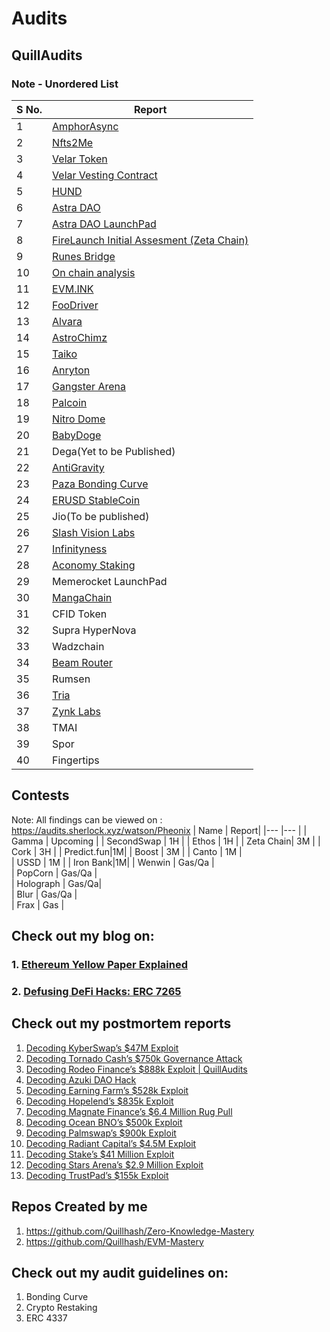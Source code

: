 # Audits

## QuillAudits
### Note - Unordered List
| S No.| Report| 
|---	 |---	   |
|  1 	 |  [AmphorAsync](https://docs.google.com/document/d/1j_V9j-cvTW4bD-8_01fhWbe0CDyT2MNrosWFniYFUTw/edit)|
|  2 	 |  [Nfts2Me](https://github.com/Quillhash/QuillAudit_Reports/blob/master/NFTs2ME%20Smart%20Contract%20Audit%20Report%20-%20QuillAudits.pdf)|
|  3 	 |  [Velar Token](https://github.com/Quillhash/QuillAudit_Reports/blob/master/Velar%20token%20Contract%20Audit%20Report%20-%20QuillAudits.pdf)
|  4   |  [Velar Vesting Contract](https://github.com/Quillhash/QuillAudit_Reports/blob/master/Velar%20Vesting%20Wallet%20Cliff%20Audit%20Report-QuillAudits.pdf)|
|  5   |  [HUND](https://github.com/Quillhash/QuillAudit_Reports/blob/master/HUND%20Smart%20Contract%20Audit%20Report%20-%20QuillAudits.pdf)|
|  6   |  [Astra DAO](https://github.com/Quillhash/QuillAudit_Reports/blob/master/AstraDAO%20Smart%20Contract%20Audit%20Report%20-%20QuillAudits.pdf)|
|  7   |  [Astra DAO LaunchPad](https://github.com/Quillhash/QuillAudit_Reports/blob/master/Astra%20DAO%20LaunchPad%20Contracts%20Audit%20Report%20-%20QuillAudits.pdf)|
|  8   |  [FireLaunch Initial Assesment (Zeta Chain)](https://github.com/Quillhash/QuillAudit_Reports/blob/master/Lite%20Technical%20Due%20Diligence/FireLaunch%20Lite%20Technical%20Assessment%20Report-%20QuillAudits.pdf)|
|  9   |  [Runes Bridge](https://github.com/Quillhash/QuillAudit_Reports/blob/master/Lite%20Technical%20Due%20Diligence/RunesBridge%20Lite%20Technical%20Assessment%20Report%20-%20QuillAudits.pdf)|
|  10  |  [On chain analysis](https://github.com/Quillhash/QuillAudit_Reports/blob/master/Audit%20Forensics/UTR%20Report-QuillAudits.pdf)|
|  11  |  [EVM.INK](https://github.com/Quillhash/QuillAudit_Reports/blob/master/EVM.INK%20Smart%20Contract%20Audit%20Report%20-%20QuillAudits.pdf)|
|  12  |  [FooDriver](https://github.com/Quillhash/QuillAudit_Reports/blob/master/FooDriver%20Smart%20Contract%20Audit%20Report%20-%20QuillAudits.pdf)|
|  13  |  [Alvara](https://github.com/Quillhash/QuillAudit_Reports/blob/master/Alvara%20Smart%20Contracts%20Audit%20Report%20-%20QuillAudits.pdf)|
|  14  |  [AstroChimz](https://github.com/Quillhash/QuillAudit_Reports/blob/master/AstroChimz%20Scenes%20Smart%20Contract%20Audit%20Report%20-%20QuillAudits.pdf)|
|  15  |  [Taiko](https://github.com/Quillhash/QuillAudit_Reports/blob/master/Taiko%20Smart%20Contracts%20Audit%20Report%20-%20QuillAudits.pdf)|
|  16  |  [Anryton](https://github.com/Quillhash/QuillAudit_Reports/blob/master/Anryton%20Smart%20Contract%20Audit%20Report%20-%20QuillAudits.pdf)|
|  17  |  [Gangster Arena](https://github.com/Quillhash/QuillAudit_Reports/blob/master/Gangster%20Arena%20Smart%20Contracts%20Audit%20Report%20-%20QuillAudits.pdf)|
|  18  |  [Palcoin](https://github.com/Quillhash/QuillAudit_Reports/blob/master/Palcoin%20Smart%20Contract%20Audit%20Report%20-%20QuillAudits.pdf)|
|  19  |  [Nitro Dome](https://github.com/Quillhash/QuillAudit_Reports/blob/master/NitroDome%20Smart%20Contract%20Audit%20Report%20-%20QuillAudits.pdf)|
|  20  |  [BabyDoge](https://github.com/Quillhash/QuillAudit_Reports/blob/master/BabyDoge_Deflationary_Swap%2C_MultiToken_Burn_Smart_Contract_Audit.pdf)|        
|  21  |  Dega(Yet to be Published)|
|  22  |  [AntiGravity](https://github.com/Quillhash/QuillAudit_Reports/blob/master/AntiGravity%20Smart%20Contract%20Audit%20Report%20-%20QuillAudits.pdf)|
|  23  |  [Paza Bonding Curve](https://github.com/Quillhash/QuillAudit_Reports/blob/master/ISPZ%20-%20Bonding%20Curve%20Audit%20Report%20-%20QuillAudits.pdf)|
|  24  |  [ERUSD StableCoin](https://github.com/Quillhash/QuillAudit_Reports/blob/master/ERUSD%20Smart%20Contract%20Audit%20Report%20-%20QuillAudits.pdf)|
|  25  |  Jio(To be published) |
|  26  |  [Slash Vision Labs](https://github.com/Quillhash/QuillAudit_Reports/blob/master/SlashVisionLabs%20Smart%20Contract%20Audit%20Report%20-%20QuillAudits.pdf)|
|  27  |  [Infinityness](https://github.com/Quillhash/QuillAudit_Reports/blob/master/Headstarter%20Smart%20Contract%20Audit%20Report%20-%20QuillAudits.pdf)|
|  28  |  [Aconomy Staking](https://github.com/Quillhash/QuillAudit_Reports/blob/master/Aconomy%20(StakingYield)%20Contract%20Audit%20Report%20-%20QuillAudits.pdf)|
|  29  |  Memerocket LaunchPad | 
|  30  |  [MangaChain](https://github.com/Quillhash/QuillAudit_Reports/blob/master/Mangachain%20Smart%20Contract%20Audit%20Report%20-%20QuillAudits.pdf) |
|  31  |  CFID Token | 
|  32  |  Supra HyperNova|
|  33  | Wadzchain | 
|  34  | [Beam Router](https://github.com/Quillhash/QuillAudit_Reports/blob/master/Beam%20Changes%20Review%20Final%20Audit%20report%20-%20QuillAudits.pdf) | 
|  35  | Rumsen | 
|  36  | [Tria](https://github.com/Quillhash/QuillAudit_Reports/blob/master/Tria%20Smart%20Contracts%20Audit%20Report%20-%20QuillAudits.pdf) | 
|  37  | [Zynk Labs](https://github.com/Quillhash/QuillAudit_Reports/blob/master/dKloud%20Smart%20Contract%20audit%20Report%20-%20QuillAudits.pdf) |
|  38  | TMAI |
|  39  | Spor | 
|  40  | Fingertips|


## Contests

Note: All findings can be viewed on : https://audits.sherlock.xyz/watson/Pheonix
| Name | Report| 
|---	 |---	   |
| Gamma | Upcoming |
| SecondSwap | 1H |
| Ethos | 1H |
| Zeta Chain|  3M | 
| Cork | 3H |
| Predict.fun|1M| 
| Boost | 3M | 
| Canto | 1M |      
| USSD  | 1M |
| Iron Bank|1M|
| Wenwin  | Gas/Qa |  
| PopCorn | Gas/Qa |  
| Holograph | Gas/Qa|  
| Blur  | Gas/Qa |   
| Frax  | Gas |  


## Check out my blog on: 
### 1. [Ethereum Yellow Paper Explained](https://pheonix244001.substack.com/p/ethereum-yellow-paper-explained)
### 2. [Defusing DeFi Hacks: ERC 7265](https://docs.google.com/document/d/1fr3nUsX43ccfgOahT9f5JK4e11sj0kUDzoIoGfrP2Ls/edit?usp=sharing)


## Check out my postmortem reports 
 1. [Decoding KyberSwap’s $47M Exploit](https://www.quillaudits.com/blog/hack-analysis/kyberswap-hack)
 2. [Decoding Tornado Cash’s $750k Governance Attack](https://docs.google.com/document/d/1X-woUd3fAPnAiLKJgo0_2UTvNsRXj-i427H95duPE1g/edit?usp=sharing)
 3. [Decoding Rodeo Finance’s $888k Exploit | QuillAudits](https://docs.google.com/document/d/1m1S8a6ngocsS9QaIPaxjeAYILOZJ-v07OSOEGXKiCDw/edit?usp=sharing)
 4. [Decoding Azuki DAO Hack](https://www.quillaudits.com/blog/hack-analysis/azuki-dao-hack)
 5. [Decoding Earning Farm’s $528k Exploit](https://www.quillaudits.com/blog/hack-analysis/earning-farm-exploit)
 6. [Decoding Hopelend’s $835k Exploit](https://quillaudits.medium.com/decoding-hopelends-835k-exploit-d99814075bf1)
 7. [Decoding Magnate Finance’s $6.4 Million Rug Pull](https://www.quillaudits.com/blog/hack-analysis/magnate-finance-rug-pull)
 8. [Decoding Ocean BNO’s $500k Exploit](https://docs.google.com/document/d/1n3cK9tgrKeXUNfzksxZxabHQAQ-3z6A5_KzCLp99Q4s/edit?usp=sharing)
 9. [Decoding Palmswap’s $900k Exploit](https://www.quillaudits.com/blog/hack-analysis/palmswap-900k-exploit)
 10. [Decoding Radiant Capital’s $4.5M Exploit](https://docs.google.com/document/d/1B6HG7IJkHHZasRLNBY-AFe_QpYdYUB1C-CQOQTWDcKw/edit?usp=sharing)
 11. [Decoding Stake’s $41 Million Exploit ](https://www.quillaudits.com/blog/hack-analysis/stake-41-million-exploit)
 12. [Decoding Stars Arena’s $2.9 Million Exploit](https://docs.google.com/document/d/1ptCoDoK1TfQ9cJqeg28GsClN9oInuhPsJLyY3GSvCjk/edit?usp=sharing)
 13. [Decoding TrustPad’s $155k Exploit](https://www.quillaudits.com/blog/hack-analysis/trustpad-exploit)

## Repos Created by me 
1. https://github.com/Quillhash/Zero-Knowledge-Mastery
2. https://github.com/Quillhash/EVM-Mastery


## Check out my audit guidelines on:
1. Bonding Curve
2. Crypto Restaking
3. ERC 4337
